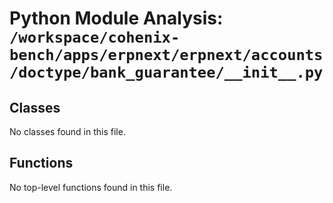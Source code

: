 # Python Module Analysis: `/workspace/cohenix-bench/apps/erpnext/erpnext/accounts/doctype/bank_guarantee/__init__.py`

## Classes

No classes found in this file.


## Functions

No top-level functions found in this file.
